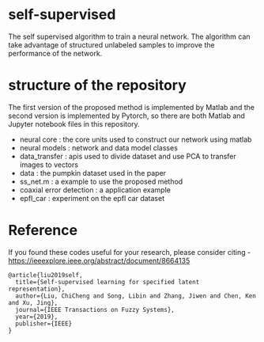 # self-supervised
The self supervised algorithm to train a neural network. The algorithm can take advantage of structured unlabeled samples to improve the performance of the network.

# structure of the repository
The first version of the proposed method is implemented by Matlab and the second version is implemented by Pytorch, so there are both Matlab and Jupyter notebook files in this repository.

- neural core : the core units used to construct our network using matlab
- neural models : network and data model classes
- data_transfer : apis used to divide dataset and use PCA to transfer images to vectors
- data : the pumpkin dataset used in the paper
- ss_net.m : a example to use the proposed method
- coaxial error detection : a application example
- epfl_car : experiment on the epfl car dataset

# Reference
If you found these codes useful for your research, please consider citing - https://ieeexplore.ieee.org/abstract/document/8664135
```
@article{liu2019self,
  title={Self-supervised learning for specified latent representation},
  author={Liu, ChiCheng and Song, Libin and Zhang, Jiwen and Chen, Ken and Xu, Jing},
  journal={IEEE Transactions on Fuzzy Systems},
  year={2019},
  publisher={IEEE}
}
```
